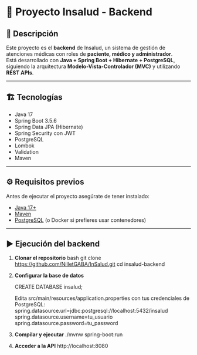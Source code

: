 # 🏥 Proyecto Insalud - Backend

## 🚀 Descripción
Este proyecto es el **backend** de Insalud, un sistema de gestión de atenciones médicas con roles de **paciente, médico y administrador**.  
Está desarrollado con **Java + Spring Boot + Hibernate + PostgreSQL**, siguiendo la arquitectura **Modelo-Vista-Controlador (MVC)** y utilizando **REST APIs**.

---

## 🏗️ Tecnologías
- Java 17
- Spring Boot 3.5.6
- Spring Data JPA (Hibernate)
- Spring Security con JWT
- PostgreSQL
- Lombok
- Validation
- Maven

---

## ⚙️ Requisitos previos
Antes de ejecutar el proyecto asegúrate de tener instalado:
- [Java 17+](https://adoptium.net/)
- [Maven](https://maven.apache.org/)
- [PostgreSQL](https://www.postgresql.org/) (o Docker si prefieres usar contenedores)

---

## ▶️ Ejecución del backend

1. **Clonar el repositorio**
   bash
   git clone https://github.com/NilletGABA/InSalud.git
   cd insalud-backend

2. **Configurar la base de datos**
   
	CREATE DATABASE insalud;

	Edita src/main/resources/application.properties con tus credenciales de PostgreSQL:
	spring.datasource.url=jdbc:postgresql://localhost:5432/insalud
	spring.datasource.username=tu_usuario
	spring.datasource.password=tu_password

3. **Compilar y ejecutar**
./mvnw spring-boot:run
4. **Acceder a la API**
http://localhost:8080

